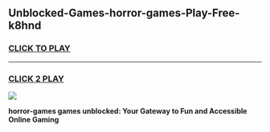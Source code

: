 
## Unblocked-Games-horror-games-Play-Free-k8hnd
<h3>
<a href="https://premium76.site?title=horror-games&ref=09A">CLICK TO PLAY</a></h3>
<hr>

<h3>
<a href="https://premium76.site?title=horror-games&ref=09A">CLICK 2 PLAY</a>
  
</h3>

<a href="https://premium76.site?title=horror-games&ref=09A"><img src="https://clearcache.store/games.png"></a>


**horror-games games unblocked: Your Gateway to Fun and Accessible Online Gaming**
